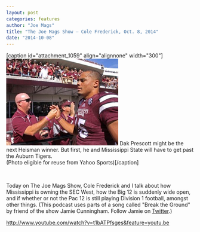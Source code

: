 ```yaml
---
layout: post
categories: features
author: "Joe Mags"
title: "The Joe Mags Show — Cole Frederick, Oct. 8, 2014"
date: "2014-10-08"
---
```


\[caption id="attachment\_1059" align="alignnone" width="300"\][![Dak Prescott might be the next Heisman winner. But first, he and Mississippi State will have to get past the Auburn Tigers. (Photo eligible for reuse from Yahoo Sports)](/img/Dak.Prescott-300x232.jpg)](http://www.thehighscreen.com/wp-content/uploads/2014/10/Dak.Prescott.jpg) Dak Prescott might be the next Heisman winner. But first, he and Mississippi State will have to get past the Auburn Tigers.  
(Photo eligible for reuse from Yahoo Sports)\[/caption\]

 

Today on The Joe Mags Show, Cole Frederick and I talk about how Mississippi is owning the SEC West, how the Big 12 is suddenly wide open, and if whether or not the Pac 12 is still playing Division 1 football, amongst other things. (This podcast uses parts of a song called "Break the Ground" by friend of the show Jamie Cunningham. Follow Jamie on [Twitter](https://twitter.com/JmeCunningham).)

http://www.youtube.com/watch?v=t1bATPfsges&feature=youtu.be

